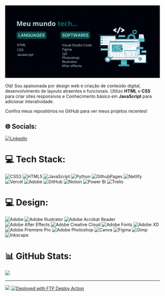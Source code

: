 ![preview](preview.gif)

Olá! Sou apaixonada por design web e criação de conteúdo digital,
desenvolvimento de layouts atraentes e funcionais.
Utilizo **HTML** e **CSS** para criar sites responsivos e
Conhecimento básico em **JavaScript** para adicionar interatividade.

Confira meus repositórios no GitHub para ver meus projetos recentes!



## 🌐 Socials:
[![LinkedIn](https://img.shields.io/badge/LinkedIn-%230077B5.svg?logo=linkedin&logoColor=white)](https://linkedin.com/in/https://www.linkedin.com/in/graca-santos) 

# 💻 Tech Stack:
![CSS3](https://img.shields.io/badge/css3-%233c417a.svg?style=for-the-badge&logo=css3&logoColor=white) ![HTML5](https://img.shields.io/badge/html5-%233c417a.svg?style=for-the-badge&logo=html5&logoColor=white) ![JavaScript](https://img.shields.io/badge/javascript-%233c417a.svg?style=for-the-badge&logo=javascript&logoColor=%233c417a) ![Python](https://img.shields.io/badge/python-3c417a?style=for-the-badge&logo=python&logoColor=ffdd54)  ![GithubPages](https://img.shields.io/badge/github%20pages-3c417a?style=for-the-badge&logo=github&logoColor=white) ![Netlify](https://img.shields.io/badge/netlify-%233c417a.svg?style=for-the-badge&logo=netlify&logoColor=#00C7B7) ![Vercel](https://img.shields.io/badge/vercel-%233c417a.svg?style=for-the-badge&logo=vercel&logoColor=white) ![Adobe](https://img.shields.io/badge/adobe-%233c417a.svg?style=for-the-badge&logo=adobe&logoColor=white) ![GitHub](https://img.shields.io/badge/github-%233c417a.svg?style=for-the-badge&logo=github&logoColor=white)  ![Notion](https://img.shields.io/badge/Notion-%233c417a.svg?style=for-the-badge&logo=notion&logoColor=white) ![Power Bi](https://img.shields.io/badge/power_bi-3c417a?style=for-the-badge&logo=powerbi&logoColor=black) ![Trello](https://img.shields.io/badge/Trello-%233c417a.svg?style=for-the-badge&logo=Trello&logoColor=white)

# 💻 Design:
 ![Adobe](https://img.shields.io/badge/adobe-%23FF0000.svg?style=for-the-badge&logo=adobe&logoColor=white) ![Adobe Illustrator](https://img.shields.io/badge/adobe%20illustrator-%23FF9A00.svg?style=for-the-badge&logo=adobe%20illustrator&logoColor=white) ![Adobe Acrobat Reader](https://img.shields.io/badge/Adobe%20Acrobat%20Reader-EC1C24.svg?style=for-the-badge&logo=Adobe%20Acrobat%20Reader&logoColor=white) ![Adobe After Effects](https://img.shields.io/badge/Adobe%20After%20Effects-9999FF.svg?style=for-the-badge&logo=Adobe%20After%20Effects&logoColor=white) ![Adobe Creative Cloud](https://img.shields.io/badge/Adobe%20Creative%20Cloud-DA1F26.svg?style=for-the-badge&logo=Adobe%20Creative%20Cloud&logoColor=white) ![Adobe Fonts](https://img.shields.io/badge/Adobe%20Fonts-000B1D.svg?style=for-the-badge&logo=Adobe%20Fonts&logoColor=white) ![Adobe XD](https://img.shields.io/badge/Adobe%20XD-470137?style=for-the-badge&logo=Adobe%20XD&logoColor=#FF61F6) ![Adobe Premiere Pro](https://img.shields.io/badge/Adobe%20Premiere%20Pro-9999FF.svg?style=for-the-badge&logo=Adobe%20Premiere%20Pro&logoColor=white) ![Adobe Photoshop](https://img.shields.io/badge/adobe%20photoshop-%2331A8FF.svg?style=for-the-badge&logo=adobe%20photoshop&logoColor=white) ![Canva](https://img.shields.io/badge/Canva-%2300C4CC.svg?style=for-the-badge&logo=Canva&logoColor=white) ![Figma](https://img.shields.io/badge/figma-%23F24E1E.svg?style=for-the-badge&logo=figma&logoColor=white) ![Gimp](https://img.shields.io/badge/Gimp-657D8B?style=for-the-badge&logo=gimp&logoColor=FFFFFF) ![Inkscape](https://img.shields.io/badge/Inkscape-e0e0e0?style=for-the-badge&logo=inkscape&logoColor=080A13)

# 📊 GitHub Stats:

![](https://github-readme-stats.vercel.app/api/top-langs/?username=Graca-OAWEB&theme=dark&hide_border=false&include_all_commits=true&count_private=true&layout=compact)


---
<!-- Proudly created with GPRM ( https://gprm.itsvg.in ) -->
[![](https://visitcount.itsvg.in/api?id=Graca-OAWEB&label=Profile%20Views&color=0&icon=5&pretty=false)](https://visitcount.itsvg.in)
[<img alt="Deployed with FTP Deploy Action" src="https://img.shields.io/badge/Deployed With-FTP DEPLOY ACTION-%3CCOLOR%3E?style=for-the-badge&color=0077b6">](https://github.com/SamKirkland/FTP-Deploy-Action)
